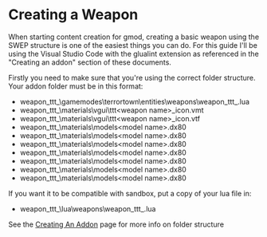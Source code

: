 # Creating a Weapon
When starting content creation for gmod, creating a basic weapon using the SWEP structure is one of the easiest things you can do.
For this guide I'll be using the Visual Studio Code with the glualint extension as referenced in the "Creating an addon" section of these documents.

Firstly you need to make sure that you're using the correct folder structure.
Your addon folder must be in this format:
* weapon_ttt_<weapon name>\gamemodes\terrortown\entities\weapons\weapon_ttt_<weapon name>.lua
* weapon_ttt_<weapon name>\materials\vgui\ttt\<weapon name>_icon.vmt
* weapon_ttt_<weapon name>\materials\vgui\ttt\<weapon name>_icon.vtf
* weapon_ttt_<weapon name>\materials\models\<model name>.dx80
* weapon_ttt_<weapon name>\materials\models\<model name>.dx80
* weapon_ttt_<weapon name>\materials\models\<model name>.dx80
* weapon_ttt_<weapon name>\materials\models\<model name>.dx80
* weapon_ttt_<weapon name>\materials\models\<model name>.dx80
* weapon_ttt_<weapon name>\materials\models\<model name>.dx80
* weapon_ttt_<weapon name>\materials\models\<model name>.dx80
 
If you want it to be compatible with sandbox, put a copy of your lua file in:
* weapon_ttt_<weapon name>\lua\weapons\weapon_ttt_<weapon name>.lua
 
See the [Creating An Addon](https://docs.ttt2.neoxult.de/developers/basics/creating-an-addon/) page for more info on folder structure
 
